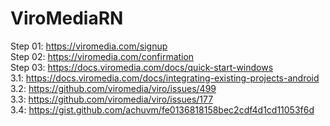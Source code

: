 # ViroMediaRN
Step 01: https://viromedia.com/signup <br />
Step 02: https://viromedia.com/confirmation <br />
Step 03: https://docs.viromedia.com/docs/quick-start-windows <br />
3.1: https://docs.viromedia.com/docs/integrating-existing-projects-android <br />
3.2: https://github.com/viromedia/viro/issues/499 <br />
3.3: https://github.com/viromedia/viro/issues/177 <br />
3.4: https://gist.github.com/achuvm/fe0136818158bec2cdf4d1cd11053f6d <br />
